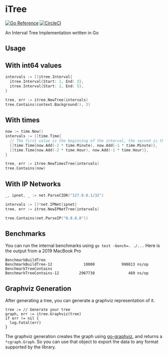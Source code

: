 # iTree
[![Go Reference](https://pkg.go.dev/badge/github.com/dmathieu/itree.svg)](https://pkg.go.dev/github.com/dmathieu/itree)
[![CircleCI](https://circleci.com/gh/dmathieu/itree.svg?style=svg)](https://app.circleci.com/pipelines/github/dmathieu/itree)

An Interval Tree Implementation written in Go

## Usage

## With int64 values

```go
intervals := []itree.Interval{
  itree.Interval{Start: 1, End: 3},
  itree.Interval{Start: 2, End: 5},
}

tree, err := itree.NewTree(intervals)
tree.Contains(context.Background(), 3)
```

## With times

```go
now := time.Now()
intervals := []time.Time{
  // The first value is the beginning of the interval, the second is the end
  []time.Time{now.Add(-2 * time.Minute), now.Add(-1 * time.Minute)},
  []time.Time{now.Add(-2 * time.Hour), now.Add(-1 * time.Hour)},
}

tree, err := itree.NewTimesTree(intervals)
tree.Contains(now)
```

## With IP Networks

```go
_, ipnet, _ := net.ParseCIDR("127.0.0.1/32")

intervals := []*net.IPNet{ipnet}
tree, err := itree.NewIPNetTree(intervals)

tree.Contains(net.ParseIP("8.8.8.8"))
```

## Benchmarks

You can run the internal benchmarks using  `go test -bench=. ./...`
Here is the output from a 2019 MacBook Pro

```
BenchmarkBuildTree
BenchmarkBuildTree-12              10000            990813 ns/op
BenchmarkTreeContains
BenchmarkTreeContains-12         2967738               469 ns/op
```

## Graphviz Generation

After generating a tree, you can generate a graphviz representation of it.

```
tree := // Generate your tree
graph, err := itree.Graphviz(tree)
if err != nil {
  log.Fatal(err)
}
```

The graphviz generation creates the graph using
[go-graphviz](https://github.com/goccy/go-graphviz), and returns a
`*cgraph.Graph`. So you can use that object to export the data to any format
supported by the library.
